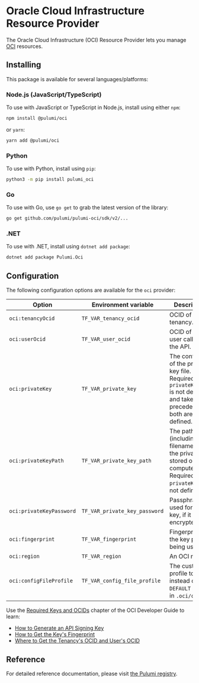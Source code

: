 # Oracle Cloud Infrastructure Resource Provider

The Oracle Cloud Infrastructure (OCI) Resource Provider lets you manage [OCI](https://www.oracle.com/cloud/) resources.

## Installing

This package is available for several languages/platforms:

### Node.js (JavaScript/TypeScript)

To use with JavaScript or TypeScript in Node.js, install using either `npm`:

```bash
npm install @pulumi/oci
```

or `yarn`:

```bash
yarn add @pulumi/oci
```

### Python

To use with Python, install using `pip`:

```bash
python3 -m pip install pulumi_oci
```

### Go

To use with Go, use `go get` to grab the latest version of the library:

```bash
go get github.com/pulumi/pulumi-oci/sdk/v2/...
```

### .NET

To use with .NET, install using `dotnet add package`:

```bash
dotnet add package Pulumi.Oci
```

## Configuration

The following configuration options are available for the `oci` provider:

| Option                   | Environment variable          | Description                                                                                                                 |
| ------------------------ | ----------------------------- | --------------------------------------------------------------------------------------------------------------------------- |
| `oci:tenancyOcid`        | `TF_VAR_tenancy_ocid`         | OCID of your tenancy.                                                                                                       |
| `oci:userOcid`           | `TF_VAR_user_ocid`            | OCID of the user calling the API.                                                                                           |
| `oci:privateKey`         | `TF_VAR_private_key`          | The contents of the private key file. Required if `privateKeyPath` is not defined and takes precedence if both are defined. |
| `oci:privateKeyPath`     | `TF_VAR_private_key_path`     | The path (including filename) of the private key stored on your computer. Required if `privateKey` is not defined.          |
| `oci:privateKeyPassword` | `TF_VAR_private_key_password` | Passphrase used for the key, if it is encrypted.                                                                            |
| `oci:fingerprint`        | `TF_VAR_fingerprint`          | Fingerprint for the key pair being used.                                                                                    |
| `oci:region`             | `TF_VAR_region`               | An OCI region.                                                                                                              |
| `oci:configFileProfile`  | `TF_VAR_config_file_profile`  | The custom profile to use instead of the `DEFAULT` profile in `.oci/config`.             |

Use the [Required Keys and OCIDs](https://docs.oracle.com/en-us/iaas/Content/API/Concepts/apisigningkey.htm#Required_Keys_and_OCIDs) chapter of the OCI Developer Guide to learn:

- [How to Generate an API Signing Key](https://docs.oracle.com/en-us/iaas/Content/API/Concepts/apisigningkey.htm#two)
- [How to Get the Key's Fingerprint](https://docs.oracle.com/en-us/iaas/Content/API/Concepts/apisigningkey.htm#four)
- [Where to Get the Tenancy's OCID and User's OCID](https://docs.oracle.com/en-us/iaas/Content/API/Concepts/apisigningkey.htm#five)

## Reference

For detailed reference documentation, please visit [the Pulumi registry](https://www.pulumi.com/registry/packages/oci/api-docs/).
